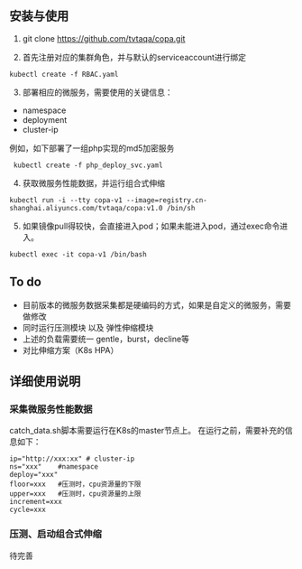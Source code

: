 ## 安装与使用

1.	git clone https://github.com/tvtaqa/copa.git

2.	首先注册对应的集群角色，并与默认的serviceaccount进行绑定
```
kubectl create -f RBAC.yaml
```

3.	部署相应的微服务，需要使用的关键信息：
* namespace
* deployment
* cluster-ip

例如，如下部署了一组php实现的md5加密服务
```
 kubectl create -f php_deploy_svc.yaml
```

4.	获取微服务性能数据，并运行组合式伸缩
```
kubectl run -i --tty copa-v1 --image=registry.cn-shanghai.aliyuncs.com/tvtaqa/copa:v1.0 /bin/sh
```

5.	如果镜像pull得较快，会直接进入pod；如果未能进入pod，通过exec命令进入。
```
kubectl exec -it copa-v1 /bin/bash
```


## To do
* 目前版本的微服务数据采集都是硬编码的方式，如果是自定义的微服务，需要做修改
* 同时运行压测模块 以及 弹性伸缩模块
* 上述的负载需要统一 gentle，burst，decline等
* 对比伸缩方案（K8s HPA）


## 详细使用说明
### 采集微服务性能数据
catch_data.sh脚本需要运行在K8s的master节点上。
在运行之前，需要补充的信息如下：
```
ip="http://xxx:xx" # cluster-ip
ns="xxx"	#namespace
deploy="xxx"
floor=xxx	#压测时，cpu资源量的下限
upper=xxx	#压测时，cpu资源量的上限
increment=xxx
cycle=xxx
```

### 压测、启动组合式伸缩
待完善










